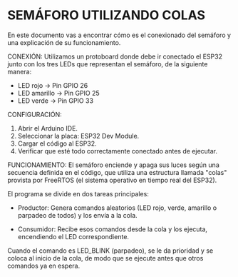 # SEMÁFORO UTILIZANDO COLAS

En este documento vas a encontrar cómo es el conexionado del semáforo y una explicación de su funcionamiento.

CONEXIÓN:
Utilizamos un protoboard donde debe ir conectado el ESP32 junto con los tres LEDs que representan el semáforo, de la siguiente manera:

- LED rojo → Pin GPIO 26
- LED amarillo → Pin GPIO 25
- LED verde → Pin GPIO 33

CONFIGURACIÓN:
1. Abrir el Arduino IDE.
2. Seleccionar la placa: ESP32 Dev Module.
3. Cargar el código al ESP32.
4. Verificar que esté todo correctamente conectado antes de ejecutar.

FUNCIONAMIENTO:
El semáforo enciende y apaga sus luces según una secuencia definida en el código, que utiliza una estructura llamada "colas" provista por FreeRTOS (el sistema operativo en tiempo real del ESP32).

El programa se divide en dos tareas principales:

- Productor:
  Genera comandos aleatorios (LED rojo, verde, amarillo o parpadeo de todos) y los envía a la cola.

- Consumidor:
  Recibe esos comandos desde la cola y los ejecuta, encendiendo el LED correspondiente.

Cuando el comando es LED_BLINK (parpadeo), se le da prioridad y se coloca al inicio de la cola, de modo que se ejecute antes que otros comandos ya en espera.

